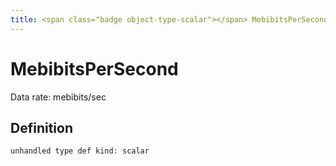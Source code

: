 ```yaml
---
title: <span class="badge object-type-scalar"></span> MebibitsPerSecond
---
```

# <span class="badge object-type-scalar"></span> MebibitsPerSecond

Data rate: mebibits/sec

## Definition

```php
unhandled type def kind: scalar
```
